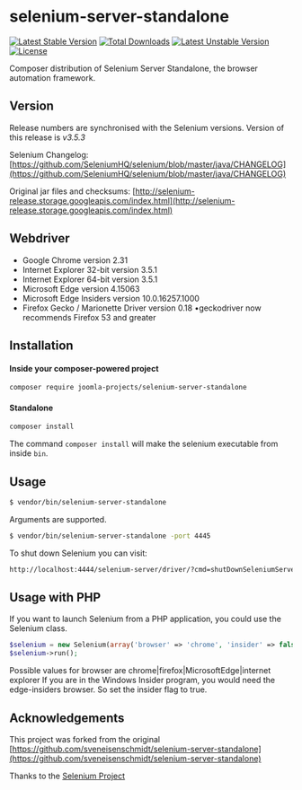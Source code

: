 # selenium-server-standalone

[![Latest Stable Version](https://poser.pugx.org/joomla-projects/selenium-server-standalone/v/stable)](https://packagist.org/packages/joomla-projects/selenium-server-standalone) [![Total Downloads](https://poser.pugx.org/joomla-projects/selenium-server-standalone/downloads)](https://packagist.org/packages/joomla-projects/selenium-server-standalone) [![Latest Unstable Version](https://poser.pugx.org/joomla-projects/selenium-server-standalone/v/unstable)](https://packagist.org/packages/joomla-projects/selenium-server-standalone) [![License](https://poser.pugx.org/joomla-projects/selenium-server-standalone/license)](https://packagist.org/packages/joomla-projects/selenium-server-standalone)


Composer distribution of Selenium Server Standalone, the browser automation framework.

## Version
Release numbers are synchronised with the Selenium versions.
Version of this release is *v3.5.3*

Selenium Changelog: [https://github.com/SeleniumHQ/selenium/blob/master/java/CHANGELOG](https://github.com/SeleniumHQ/selenium/blob/master/java/CHANGELOG)

Original jar files and checksums: [http://selenium-release.storage.googleapis.com/index.html](http://selenium-release.storage.googleapis.com/index.html)

## Webdriver

* Google Chrome version 2.31
* Internet Explorer 32-bit version 3.5.1
* Internet Explorer 64-bit version 3.5.1
* Microsoft Edge version 4.15063
* Microsoft Edge Insiders version 10.0.16257.1000
* Firefox Gecko / Marionette Driver version 0.18 •geckodriver now recommends Firefox 53 and greater

## Installation

#### Inside your composer-powered project
```bash
composer require joomla-projects/selenium-server-standalone
```

#### Standalone

```bash
composer install
```

The command `composer install` will make the selenium executable from inside `bin`.

## Usage

```bash
$ vendor/bin/selenium-server-standalone
```

Arguments are supported.

```bash
$ vendor/bin/selenium-server-standalone -port 4445
```

To shut down Selenium you can visit:

```bash
http://localhost:4444/selenium-server/driver/?cmd=shutDownSeleniumServer
```

## Usage with PHP
If you want to launch Selenium from a PHP application, you could use the Selenium class.

```php
$selenium = new Selenium(array('browser' => 'chrome', 'insider' => false, 'selenium_params' => array()));
$selenium->run();
```

Possible values for browser are chrome|firefox|MicrosoftEdge|internet explorer
If you are in the Windows Insider program, you would need the edge-insiders browser. So set the insider flag to true.

## Acknowledgements
This project was forked from the original [https://github.com/sveneisenschmidt/selenium-server-standalone](https://github.com/sveneisenschmidt/selenium-server-standalone)

Thanks to the [Selenium Project](http://docs.seleniumhq.org/)
